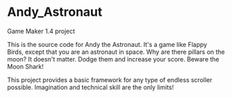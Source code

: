 # Andy_Astronaut
Game Maker 1.4 project

This is the source code for Andy the Astronaut. It's a game like Flappy Birds, except that you are an astronaut in space.
Why are there pillars on the moon? It doesn't matter. Dodge them and increase your score. Beware the Moon Shark!

This project provides a basic framework for any type of endless scroller possible. Imagination and technical skill are the only limits!
